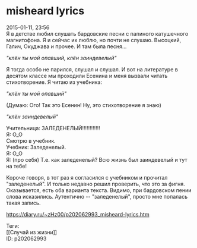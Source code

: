 misheard lyrics
================

   
 2015-01-11, 23:56   
  Я в детстве любил слушать бардовские песни с папиного катушечного магнитофона. Я и сейчас их люблю, но почти не слушаю. Высоцкий, Галич, Окуджава и прочее. И там была песня...   
   
  *"клён ты мой опавший, клён заиндевелый"*    
   
 Я тогда особо не парился, слушал и слушал. И вот на литературе в десятом классе мы проходили Есенина и меня вызвали читать стихотворение. Я читаю из учебника:   
   
  *"клён ты мой опавший"*    
   
 (Думаю: Ого! Так это Есенин! Ну, это стихотворение я знаю)   
   
  *"клён заиндевелый"*    
   
 Учительница: ЗАЛЕДЕНЕЛЫЙ!!!!!!!!!!!!   
 Я: О\_О   
 Смотрю в учебник.   
 Учебник: Заледенелый.   
 Я: О\_О   
 Я: (про себя) Т.е. как заледенелый? Всю жизнь был заиндевелый и тут на тебе!   
   
 Короче говоря, в тот раз я согласился с учебником и прочитал "заледенелый". И только недавно решил проверить, что это за фигня. Оказывается, есть оба варианта текста. Видимо, при бардовском пении слова исказились. Аутентично -- "заледенелый", просто мне попалась такая запись.   
    
 <https://diary.ru/~zHz00/p202062993_misheard-lyrics.htm>   
   
 Теги:   
 [[Случай из жизни]]   
 ID: p202062993